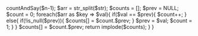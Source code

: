 <?php
class Solution {

    /**
     * @param Integer $n
     * @return String
     */
    function countAndSay($n) {
        if($n == 1){
            return '1';
        }
        $str = $this->countAndSay($n-1);
        $arr = str_split($str);
        $counts = [];
        $prev = NULL;
        $count = 0;
        foreach($arr as $key => $val){
            if($val == $prev){
                $count++;
            }
            else{
                if(!is_null($prev)){
                    $counts[] = $count.$prev;
                }
                $prev = $val;
                $count = 1;
            }
        }
        $counts[] = $count.$prev;
        return implode($counts);
    }
}

